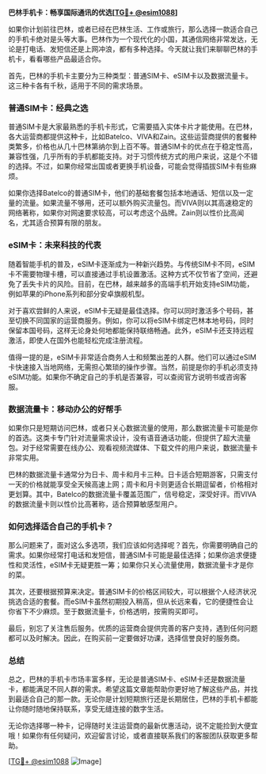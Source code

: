 **巴林手机卡：畅享国际通讯的优选[[TG💪+ @esim1088](https://t.me/s/esim1088)]**

如果你计划前往巴林，或者已经在巴林生活、工作或旅行，那么选择一款适合自己的手机卡绝对是头等大事。巴林作为一个现代化的小国，其通信网络非常发达，无论是打电话、发短信还是上网冲浪，都有多种选择。今天就让我们来聊聊巴林的手机卡，看看哪些产品最适合你。

首先，巴林的手机卡主要分为三种类型：普通SIM卡、eSIM卡以及数据流量卡。这三种卡各有千秋，适用于不同的需求场景。

### **普通SIM卡：经典之选**

普通SIM卡是大家最熟悉的手机卡形式，它需要插入实体卡片才能使用。在巴林，各大运营商都提供这种卡，比如Batelco、VIVA和Zain。这些运营商提供的套餐种类繁多，价格也从几十巴林第纳尔到上百不等。普通SIM卡的优点在于稳定性高，兼容性强，几乎所有的手机都能支持。对于习惯传统方式的用户来说，这是个不错的选择。不过，如果你经常出国或者更换手机设备，可能会觉得插拔SIM卡有些麻烦。

如果你选择Batelco的普通SIM卡，他们的基础套餐包括本地通话、短信以及一定量的流量。如果流量不够用，还可以额外购买流量包。而VIVA则以其高速稳定的网络著称，如果你对网速要求较高，可以考虑这个品牌。Zain则以性价比高闻名，尤其适合预算有限的朋友。

### **eSIM卡：未来科技的代表**

随着智能手机的普及，eSIM卡逐渐成为一种新兴趋势。与传统SIM卡不同，eSIM卡不需要物理卡槽，可以直接通过手机设置激活。这种方式不仅节省了空间，还避免了丢失卡片的风险。目前，在巴林，越来越多的高端手机开始支持eSIM功能，例如苹果的iPhone系列和部分安卓旗舰机型。

对于喜欢尝鲜的人来说，eSIM卡无疑是最佳选择。你可以同时激活多个号码，甚至切换不同国家的运营商服务。例如，你可以将eSIM卡绑定巴林本地号码，同时保留本国号码，这样无论身处何地都能保持联络畅通。此外，eSIM卡还支持远程激活，即使人在国外也能轻松完成注册流程。

值得一提的是，eSIM卡非常适合商务人士和频繁出差的人群。他们可以通过eSIM卡快速接入当地网络，无需担心繁琐的操作步骤。当然，前提是你的手机必须支持eSIM功能。如果你不确定自己的手机是否兼容，可以查阅官方说明书或咨询客服。

### **数据流量卡：移动办公的好帮手**

如果你只是短期访问巴林，或者只关心数据流量的使用，那么数据流量卡可能是你的首选。这类卡专门针对流量需求设计，没有语音通话功能，但提供了超大流量包。对于经常需要在线办公、观看视频流媒体、下载文件的用户来说，数据流量卡非常实用。

巴林的数据流量卡通常分为日卡、周卡和月卡三种。日卡适合短期游客，只需支付一天的价格就能享受全天候高速上网；周卡和月卡则更适合长期逗留者，价格相对更划算。其中，Batelco的数据流量卡覆盖范围广，信号稳定，深受好评。而VIVA的数据流量卡则以性价比高著称，适合预算敏感型用户。

### **如何选择适合自己的手机卡？**

那么问题来了，面对这么多选项，我们应该如何选择呢？首先，你需要明确自己的需求。如果你经常打电话和发短信，普通SIM卡可能是最佳选择；如果你追求便捷性和灵活性，eSIM卡无疑更胜一筹；如果你只关心流量使用，数据流量卡才是你的菜。

其次，还要根据预算来决定。普通SIM卡的价格区间较大，可以根据个人经济状况挑选合适的套餐。而eSIM卡虽然初期投入稍高，但从长远来看，它的便捷性会让你省下不少麻烦。至于数据流量卡，价格透明，按需购买即可。

最后，别忘了关注售后服务。优质的运营商会提供完善的客户支持，遇到任何问题都可以及时解决。因此，在购买前一定要做好功课，选择信誉良好的服务商。

### **总结**

总之，巴林的手机卡市场丰富多样，无论是普通SIM卡、eSIM卡还是数据流量卡，都能满足不同人群的需求。希望这篇文章能帮助你更好地了解这些产品，并找到最适合自己的那一款。无论你是计划短期旅行还是长期居住，巴林的手机卡都能让你随时随地保持联系，享受无缝连接的数字生活。

无论你选择哪一种卡，记得随时关注运营商的最新优惠活动，说不定能捡到大便宜哦！如果你有任何疑问，欢迎留言讨论，或者直接联系我们的客服团队获取更多帮助。

[[TG💪+ @esim1088](https://t.me/s/esim1088) ![Image](https://i.postimg.cc/4NQfJmqS/Snipaste-2025-05-13-00-14-12.png)]
